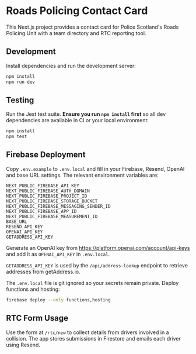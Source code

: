 # Roads Policing Contact Card

This Next.js project provides a contact card for Police Scotland's Roads Policing Unit with a team directory and RTC reporting tool.

## Development

Install dependencies and run the development server:

```bash
npm install
npm run dev
```

## Testing

Run the Jest test suite. **Ensure you run `npm install` first** so all dev dependencies are available in CI or your local environment:

```bash
npm install
npm test
```

## Firebase Deployment

Copy `.env.example` to `.env.local` and fill in your Firebase, Resend, OpenAI and base URL settings. The relevant environment variables are:

```
NEXT_PUBLIC_FIREBASE_API_KEY
NEXT_PUBLIC_FIREBASE_AUTH_DOMAIN
NEXT_PUBLIC_FIREBASE_PROJECT_ID
NEXT_PUBLIC_FIREBASE_STORAGE_BUCKET
NEXT_PUBLIC_FIREBASE_MESSAGING_SENDER_ID
NEXT_PUBLIC_FIREBASE_APP_ID
NEXT_PUBLIC_FIREBASE_MEASUREMENT_ID
BASE_URL
RESEND_API_KEY
OPENAI_API_KEY
GETADDRESS_API_KEY
```

Generate an OpenAI key from <https://platform.openai.com/account/api-keys> and add it as `OPENAI_API_KEY` in `.env.local`.

`GETADDRESS_API_KEY` is used by the `/api/address-lookup` endpoint to retrieve addresses from getAddress.io.

The `.env.local` file is git ignored so your secrets remain private. Deploy functions and hosting:

```bash
firebase deploy --only functions,hosting
```

## RTC Form Usage

Use the form at `/rtc/new` to collect details from drivers involved in a collision. The app stores submissions in Firestore and emails each driver using Resend.
